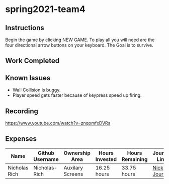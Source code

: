 # spring2021-team4

## Instructions
Begin the game by clicking NEW GAME. To play all you will need are the four directional arrow buttons on your keyboard. The Goal is to survive.

## Work Completed

## Known Issues
* Wall Collision is buggy.
* Player speed gets faster because of keypress speed up firing.

## Recording
https://www.youtube.com/watch?v=znqomfxDVRs

## Expenses
| Name | Github Username | Ownership Area | Hours Invested | Hours Remaining | Journal Link |
| ---- | --------------- | -------------- | -------------- | --------------- | ------------ |
| Nicholas Rich | Nicholas-Rich | Auxilary Screens | 16.25 hours | 33.75 hours | [Nick Journal](https://github.com/bjucps209/spring2021-team4/wiki/RichJournal) |

